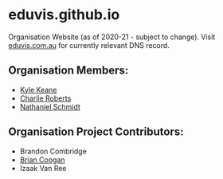 # eduvis.github.io
Organisation Website (as of 2020-21 - subject to change).  Visit [eduvis.com.au](http://eduvis.com.au) for currently relevant DNS record.

## Organisation Members:
* [Kyle Keane](https://github.com/kylekeane/)
* [Charlie Roberts](https://github.com/eduvis-charlie/)
* [Nathaniel Schmidt](https://github.com/njsch/)

## Organisation Project Contributors:
* Brandon Combridge
* [Brian Coogan](https://github.com/briancoogan)
* Izaak Van Ree